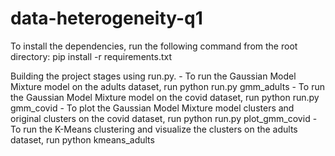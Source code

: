 # data-heterogeneity-q1

To install the dependencies, run the following command from the root directory: pip install -r requirements.txt

Building the project stages using run.py.
    - To run the Gaussian Model Mixture model on the adults dataset, run python run.py gmm_adults
     - To run the Gaussian Model Mixture model on the covid dataset, run python run.py gmm_covid
     - To plot the Gaussian Model Mixture model clusters and original clusters on the covid dataset, run python run.py plot_gmm_covid
     - To run the K-Means clustering and visualize the clusters on the adults dataset, run python kmeans_adults